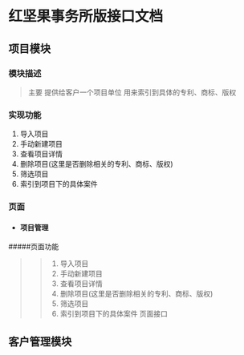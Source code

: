 红坚果事务所版接口文档
=====================

项目模块
---------------------
### 模块描述
>主要 提供给客户一个项目单位 用来索引到具体的专利、商标、版权
### 实现功能
1. 导入项目
2. 手动新建项目
3. 查看项目详情
4. 删除项目(这里是否删除相关的专利、商标、版权)
5. 筛选项目
6. 索引到项目下的具体案件
### 页面
- #### 项目管理
#####页面功能
>> 1. 导入项目
>> 2. 手动新建项目
>> 3. 查看项目详情
>> 4. 删除项目(这里是否删除相关的专利、商标、版权)
>> 5. 筛选项目
>> 6. 索引到项目下的具体案件
>页面接口

客户管理模块
---------------------

